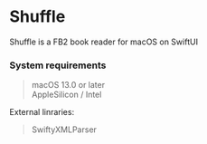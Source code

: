 # Shuffle
Shuffle is a FB2 book reader for macOS on SwiftUI

### System requirements
> macOS 13.0 or later  
> AppleSilicon / Intel  

External linraries:
> SwiftyXMLParser
